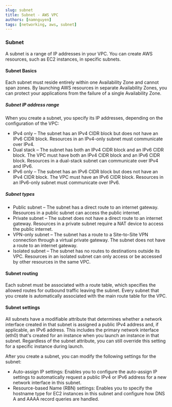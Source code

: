 ```yaml
---
slug: subnet
title: Subnet - AWS VPC
authors: [namnguyen]
tags: [networking, aws, subnet]
---
```


### Subnet

A subnet is a range of IP addresses in your VPC. You can create AWS resources, such as EC2 instances, in specific subnets.

<!--truncate-->

#### Subnet Basics

Each subnet must reside entirely within one Availability Zone and cannot span zones. By launching AWS resources in separate Availability Zones, you can protect your applications from the failure of a single Availability Zone.

##### Subnet IP address range

When you create a subnet, you specify its IP addresses, depending on the configuration of the VPC:

- IPv4 only – The subnet has an IPv4 CIDR block but does not have an IPv6 CIDR block. Resources in an IPv4-only subnet must communicate over IPv4.
- Dual stack – The subnet has both an IPv4 CIDR block and an IPv6 CIDR block. The VPC must have both an IPv4 CIDR block and an IPv6 CIDR block. Resources in a dual-stack subnet can communicate over IPv4 and IPv6.
- IPv6 only – The subnet has an IPv6 CIDR block but does not have an IPv4 CIDR block. The VPC must have an IPv6 CIDR block. Resources in an IPv6-only subnet must communicate over IPv6.

##### Subnet types

- Public subnet – The subnet has a direct route to an internet gateway. Resources in a public subnet can access the public internet.
- Private subnet – The subnet does not have a direct route to an internet gateway. Resources in a private subnet require a NAT device to access the public internet.
- VPN-only subnet – The subnet has a route to a Site-to-Site VPN connection through a virtual private gateway. The subnet does not have a route to an internet gateway.
- Isolated subnet – The subnet has no routes to destinations outside its VPC. Resources in an isolated subnet can only access or be accessed by other resources in the same VPC.

#### Subnet routing

Each subnet must be associated with a route table, which specifies the allowed routes for outbound traffic leaving the subnet. Every subnet that you create is automatically associated with the main route table for the VPC.

#### Subnet settings

All subnets have a modifiable attribute that determines whether a network interface created in that subnet is assigned a public IPv4 address and, if applicable, an IPv6 address. This includes the primary network interface (eth0) that's created for an instance when you launch an instance in that subnet. Regardless of the subnet attribute, you can still override this setting for a specific instance during launch.

After you create a subnet, you can modify the following settings for the subnet:

- Auto-assign IP settings: Enables you to configure the auto-assign IP settings to automatically request a public IPv4 or IPv6 address for a new network interface in this subnet.
- Resource-based Name (RBN) settings: Enables you to specify the hostname type for EC2 instances in this subnet and configure how DNS A and AAAA record queries are handled.
